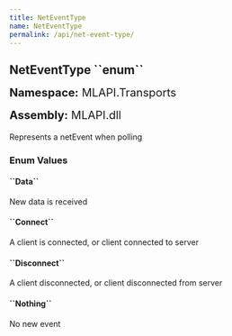 ```yaml
---
title: NetEventType
name: NetEventType
permalink: /api/net-event-type/
---
```


<div style="line-height: 1;">
	<h2 markdown="1">NetEventType ``enum``</h2>
	<p style="font-size: 20px;"><b>Namespace:</b> MLAPI.Transports</p>
	<p style="font-size: 20px;"><b>Assembly:</b> MLAPI.dll</p>
</div>
<p>Represents a netEvent when polling</p>
<div>
	<h3 markdown="1">Enum Values</h3>
	<div>
		<h4 markdown="1"><b>``Data``</b></h4>
		<p>New data is received</p>
	</div>
	<div>
		<h4 markdown="1"><b>``Connect``</b></h4>
		<p>A client is connected, or client connected to server</p>
	</div>
	<div>
		<h4 markdown="1"><b>``Disconnect``</b></h4>
		<p>A client disconnected, or client disconnected from server</p>
	</div>
	<div>
		<h4 markdown="1"><b>``Nothing``</b></h4>
		<p>No new event</p>
	</div>
</div>
